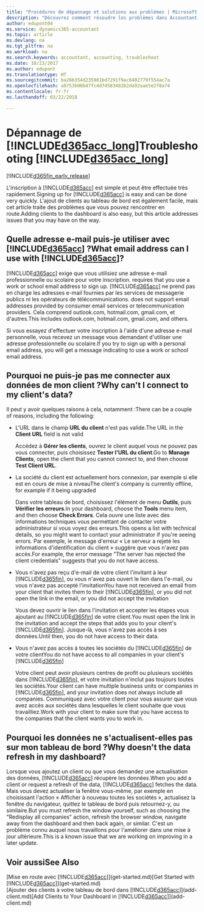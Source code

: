 ```yaml
---
title: "Procédures de dépannage et solutions aux problèmes | Microsoft Docs"
description: "Découvrez comment résoudre les problèmes dans Accountant Hub pour Dynamics 365."
author: edupont04
ms.service: dynamics365-accountant
ms.topic: article
ms.devlang: na
ms.tgt_pltfrm: na
ms.workload: na
ms.search.keywords: accountant, accounting, troubleshoot
ms.date: 10/23/2017
ms.author: edupont
ms.translationtype: HT
ms.sourcegitcommit: ba26b354d235981bd7291f9ac6402779f554ac7a
ms.openlocfilehash: a9753b00b47fc4d74583482b2da92aae5e2f8a74
ms.contentlocale: fr-fr
ms.lasthandoff: 03/22/2018

---
```

# <a name="troubleshooting-included365acclongincludesd365acclongmdmd"></a><span data-ttu-id="c84e4-103">Dépannage de [!INCLUDE[d365acc_long](includes/d365acc_long_md.md)]</span><span class="sxs-lookup"><span data-stu-id="c84e4-103">Troubleshooting [!INCLUDE[d365acc_long](includes/d365acc_long_md.md)]</span></span>
[!INCLUDE[d365fin_early_release](includes/d365fin_early_release.md.md)]

<span data-ttu-id="c84e4-104">L'inscription à [!INCLUDE[d365acc](includes/d365acc_md.md)] est simple et peut être effectuée très rapidement.</span><span class="sxs-lookup"><span data-stu-id="c84e4-104">Signing up for [!INCLUDE[d365acc](includes/d365acc_md.md)] is easy and can be done very quickly.</span></span> <span data-ttu-id="c84e4-105">L'ajout de clients au tableau de bord est également facile, mais cet article traite des problèmes que vous pouvez rencontrer en route.</span><span class="sxs-lookup"><span data-stu-id="c84e4-105">Adding clients to the dashboard is also easy, but this article addresses issues that you may have on the way.</span></span>

## <a name="what-email-address-can-i-use-with-included365accincludesd365accmdmd"></a><span data-ttu-id="c84e4-106">Quelle adresse e-mail puis-je utiliser avec [!INCLUDE[d365acc](includes/d365acc_md.md)] ?</span><span class="sxs-lookup"><span data-stu-id="c84e4-106">What email address can I use with [!INCLUDE[d365acc](includes/d365acc_md.md)]?</span></span>
[!INCLUDE[d365acc](includes/d365acc_md.md)]<span data-ttu-id="c84e4-107"> exige que vous utilisiez une adresse e-mail professionnelle ou scolaire pour votre inscription.</span><span class="sxs-lookup"><span data-stu-id="c84e4-107"> requires that you use a work or school email address to sign up.</span></span> [!INCLUDE[d365acc](includes/d365acc_md.md)]<span data-ttu-id="c84e4-108"> ne prend pas en charge les adresses e-mail fournies par les services de messagerie publics ni les opérateurs de télécommunications.</span><span class="sxs-lookup"><span data-stu-id="c84e4-108"> does not support email addresses provided by consumer email services or telecommunication providers.</span></span> <span data-ttu-id="c84e4-109">Cela comprend outlook.com, hotmail.com, gmail.com, et d'autres.</span><span class="sxs-lookup"><span data-stu-id="c84e4-109">This includes outlook.com, hotmail.com, gmail.com, and others.</span></span>  

<span data-ttu-id="c84e4-110">Si vous essayez d'effectuer votre inscription à l'aide d'une adresse e-mail personnelle, vous recevez un message vous demandant d'utiliser une adresse professionnelle ou scolaire.</span><span class="sxs-lookup"><span data-stu-id="c84e4-110">If you try to sign up with a personal email address, you will get a message indicating to use a work or school email address.</span></span>  

## <a name="why-cant-i-connect-to-my-clients-data"></a><span data-ttu-id="c84e4-111">Pourquoi ne puis-je pas me connecter aux données de mon client ?</span><span class="sxs-lookup"><span data-stu-id="c84e4-111">Why can't I connect to my client's data?</span></span>
<span data-ttu-id="c84e4-112">Il peut y avoir quelques raisons à cela, notamment :</span><span class="sxs-lookup"><span data-stu-id="c84e4-112">There can be a couple of reasons, including the following:</span></span>

- <span data-ttu-id="c84e4-113">L'URL dans le champ **URL du client** n'est pas valide.</span><span class="sxs-lookup"><span data-stu-id="c84e4-113">The URL in the **Client URL** field is not valid</span></span>  

  <span data-ttu-id="c84e4-114">Accédez à **Gérer les clients**, ouvrez le client auquel vous ne pouvez pas vous connecter, puis choisissez **Tester l'URL du client**.</span><span class="sxs-lookup"><span data-stu-id="c84e4-114">Go to **Manage Clients**, open the client that you cannot connect to, and then choose **Test Client URL**.</span></span>  
- <span data-ttu-id="c84e4-115">La société du client est actuellement hors connexion, par exemple si elle est en cours de mise à niveau</span><span class="sxs-lookup"><span data-stu-id="c84e4-115">The client's company is currently offline, for example if it being upgraded</span></span>

  <span data-ttu-id="c84e4-116">Dans votre tableau de bord, choisissez l'élément de menu **Outils**, puis **Vérifier les erreurs**.</span><span class="sxs-lookup"><span data-stu-id="c84e4-116">In your dashboard, choose the **Tools** menu item, and then choose **Check Errors**.</span></span> <span data-ttu-id="c84e4-117">Cela ouvre une liste avec des informations techniques vous permettant de contacter votre administrateur si vous voyez des erreurs.</span><span class="sxs-lookup"><span data-stu-id="c84e4-117">This opens a list with technical details, so you might want to contact your administrator if you're seeing errors.</span></span> <span data-ttu-id="c84e4-118">Par exemple, le message d'erreur « Le serveur a rejeté les informations d'identification du client » suggère que vous n'avez pas accès.</span><span class="sxs-lookup"><span data-stu-id="c84e4-118">For example, the error message "The server has rejected the client credentials" suggests that you do not have access.</span></span>  
- <span data-ttu-id="c84e4-119">Vous n'avez pas reçu d'e-mail de votre client l'invitant à leur [!INCLUDE[d365fin](includes/d365fin_md.md)], ou vous n'avez pas ouvert le lien dans l'e-mail, ou vous n'avez pas accepté l'invitation</span><span class="sxs-lookup"><span data-stu-id="c84e4-119">You have not received an email from your client that invites them to their [!INCLUDE[d365fin](includes/d365fin_md.md)], or you did not open the link in the email, or you did not accept the invitation</span></span>

  <span data-ttu-id="c84e4-120">Vous devez ouvrir le lien dans l'invitation et accepter les étapes vous ajoutant au [!INCLUDE[d365fin](includes/d365fin_md.md)] de votre client.</span><span class="sxs-lookup"><span data-stu-id="c84e4-120">You must open the link in the invitation and accept the steps that adds you to your client's [!INCLUDE[d365fin](includes/d365fin_md.md)].</span></span> <span data-ttu-id="c84e4-121">Jusque-là, vous n'avez pas accès à ses données.</span><span class="sxs-lookup"><span data-stu-id="c84e4-121">Until then, you do not have access to their data.</span></span>  
- <span data-ttu-id="c84e4-122">Vous n'avez pas accès à toutes les sociétés du [!INCLUDE[d365fin](includes/d365fin_md.md)] de votre client</span><span class="sxs-lookup"><span data-stu-id="c84e4-122">You do not have access to all companies in your client's [!INCLUDE[d365fin](includes/d365fin_md.md)]</span></span>

  <span data-ttu-id="c84e4-123">Votre client peut avoir plusieurs centres de profit ou plusieurs sociétés dans [!INCLUDE[d365fin](includes/d365fin_md.md)], et votre invitation n'inclut pas toujours toutes les sociétés.</span><span class="sxs-lookup"><span data-stu-id="c84e4-123">Your client can have multiple business units or companies in [!INCLUDE[d365fin](includes/d365fin_md.md)], and your invitation does not always include all companies.</span></span> <span data-ttu-id="c84e4-124">Communiquez avec votre client pour vous assurer que vous avez accès aux sociétés dans lesquelles le client souhaite que vous travailliez.</span><span class="sxs-lookup"><span data-stu-id="c84e4-124">Work with your client to make sure that you have access to the companies that the client wants you to work in.</span></span>  

## <a name="why-doesnt-the-data-refresh-in-my-dashboard"></a><span data-ttu-id="c84e4-125">Pourquoi les données ne s'actualisent-elles pas sur mon tableau de bord ?</span><span class="sxs-lookup"><span data-stu-id="c84e4-125">Why doesn't the data refresh in my dashboard?</span></span>
<span data-ttu-id="c84e4-126">Lorsque vous ajoutez un client ou que vous demandez une actualisation des données, [!INCLUDE[d365acc](includes/d365acc_md.md)] récupère les données.</span><span class="sxs-lookup"><span data-stu-id="c84e4-126">When you add a client or request a refresh of the data, [!INCLUDE[d365acc](includes/d365acc_md.md)] fetches the data.</span></span> <span data-ttu-id="c84e4-127">Mais vous devez actualiser la fenêtre vous-même, par exemple en choisissant l'action « Afficher à nouveau toutes les sociétés », actualisez la fenêtre du navigateur, quittez le tableau de bord puis retournez-y, ou similaire.</span><span class="sxs-lookup"><span data-stu-id="c84e4-127">But you must refresh the window yourself, such as choosing the "Redisplay all companies" action, refresh the browser window, navigate away from the dashboard and then back again, or similar.</span></span> <span data-ttu-id="c84e4-128">C'est un problème connu auquel nous travaillons pour l'améliorer dans une mise à jour ultérieure.</span><span class="sxs-lookup"><span data-stu-id="c84e4-128">This is a known issue that we are working on improving in a later update.</span></span>  

## <a name="see-also"></a><span data-ttu-id="c84e4-129">Voir aussi</span><span class="sxs-lookup"><span data-stu-id="c84e4-129">See Also</span></span>
<span data-ttu-id="c84e4-130">[Mise en route avec [!INCLUDE[d365acc](includes/d365acc_md.md)]](get-started.md)</span><span class="sxs-lookup"><span data-stu-id="c84e4-130">[Get Started with [!INCLUDE[d365acc](includes/d365acc_md.md)]](get-started.md)</span></span>  
<span data-ttu-id="c84e4-131">[Ajouter des clients à votre tableau de bord dans [!INCLUDE[d365acc](includes/d365acc_md.md)]](add-client.md)</span><span class="sxs-lookup"><span data-stu-id="c84e4-131">[Add Clients to Your Dashboard in [!INCLUDE[d365acc](includes/d365acc_md.md)]](add-client.md)</span></span>  

